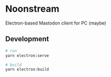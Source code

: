 # Noonstream

Electron-based Mastodon client for PC (maybe)

## Development

```sh
# run
yarn electron:serve

# build
yarn electron:build
```

